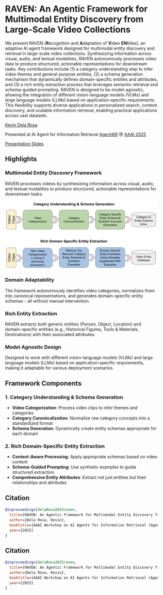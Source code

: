 # RAVEN: An Agentic Framework for Multimodal Entity Discovery from Large-Scale Video Collections

We present RAVEN (**R**ecognition and **A**daptation of **V**ideo **EN**tities), an adaptive AI agent framework designed for multimodal entity discovery and retrieval in large-scale video collections. Synthesizing information across visual, audio, and textual modalities, RAVEN autonomously processes video data to produce structured, actionable representations for downstream tasks. Key contributions include (1) a category understanding step to infer video themes and general-purpose entities, (2) a schema generation mechanism that dynamically defines domain-specific entities and attributes, and (3) a rich entity extraction process that leverages semantic retrieval and schema-guided prompting. RAVEN is designed to be model-agnostic, allowing the integration of different vision-language models (VLMs) and large language models (LLMs) based on application-specific requirements. This flexibility supports diverse applications in personalized search, content discovery, and scalable information retrieval, enabling practical applications across vast datasets.

[Kevin Dela Rosa](https://perhaps.ai/) [<img src="https://raw.githubusercontent.com/FortAwesome/Font-Awesome/6.x/svgs/brands/twitter.svg" width="14" height="14">](https://twitter.com/kdrwins) [<img src="https://raw.githubusercontent.com/FortAwesome/Font-Awesome/6.x/svgs/brands/linkedin-in.svg" width="14" height="14">](https://www.linkedin.com/in/kdrosa/) [<img src="https://raw.githubusercontent.com/FortAwesome/Font-Awesome/6.x/svgs/brands/github.svg" width="14" height="14">](https://github.com/kdr) [<img src="https://raw.githubusercontent.com/FortAwesome/Font-Awesome/6.x/svgs/solid/graduation-cap.svg" width="14" height="14">](https://scholar.google.com/citations?user=8Pc5MiUAAAAJ&hl=en)

Presented at AI Agent for Information Retrieval [Agent4IR](https://sites.google.com/view/ai4ir/aaai-2025) @ [AAAI 2025](https://aaai.org/conference/aaai/aaai-25/)

[Presentation Slides](https://docs.google.com/presentation/d/11d8NsO3g9PiwS4DrpcbeInJGh-nsnRjXK-GKA6lEjb4/edit#slide=id.g332712572d6_0_1147)

## Highlights

### Multimodal Entity Discovery Framework

RAVEN processes videos by synthesizing information across visual, audio, and textual modalities to produce structured, actionable representations for downstream tasks.

![RAVEN Framework Overview](paper/figures/system.png)

### Domain Adaptability

The framework autonomously identifies video categories, normalizes them into canonical representations, and generates domain-specific entity schemas - all without manual intervention.

### Rich Entity Extraction

RAVEN extracts both generic entities (Person, Object, Location) and domain-specific entities (e.g., Historical Figures, Tools & Materials, Destinations) with their associated attributes.

### Model Agnostic Design

Designed to work with different vision-language models (VLMs) and large language models (LLMs) based on application-specific requirements, making it adaptable for various deployment scenarios.

## Framework Components

### 1. Category Understanding & Schema Generation

- **Video Categorization**: Process video clips to infer themes and categories
- **Category Canonicalization**: Normalize raw category concepts into a standardized format
- **Schema Generation**: Dynamically create entity schemas appropriate for each domain

### 2. Rich Domain-Specific Entity Extraction

- **Context-Aware Processing**: Apply appropriate schemas based on video content
- **Schema-Guided Prompting**: Use synthetic examples to guide structured extraction
- **Comprehensive Entity Attributes**: Extract not just entities but their relationships and attributes


## Citation

```bibtex
@inproceedings{delaRosa2025raven,
  title={RAVEN: An Agentic Framework for Multimodal Entity Discovery from Large-Scale Video Collections},
  author={Dela Rosa, Kevin},
  booktitle={AAAI Workshop on AI Agents for Information Retrieval (Agent4IR at AAAI 2025)},
  year={2025}
}
```

## Citation

```bibtex
@inproceedings{delaRosa2025raven,
  title={RAVEN: An Agentic Framework for Multimodal Entity Discovery from Large-Scale Video Collections},
  author={Dela Rosa, Kevin},
  booktitle={AAAI Workshop on AI Agents for Information Retrieval (Agent4IR at AAAI 2025)},
  year={2025}
}
```
